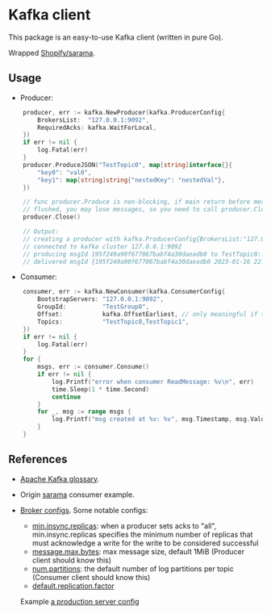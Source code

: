 # Kafka client

This package is an easy-to-use Kafka client (written in pure Go).  

Wrapped [Shopify/sarama](https://github.com/Shopify/sarama).

## Usage

* Producer:

````go
	producer, err := kafka.NewProducer(kafka.ProducerConfig{
		BrokersList:  "127.0.0.1:9092",
		RequiredAcks: kafka.WaitForLocal,
	})
	if err != nil {
		log.Fatal(err)
	}
	producer.ProduceJSON("TestTopic0", map[string]interface{}{
		"key0": "val0",
		"key1": map[string]string{"nestedKey": "nestedVal"},
	})

	// func producer.Produce is non-blocking, if main return before messages are
	// flushed, you may lose messages, so you need to call producer.Close()
	producer.Close()

	// Output:
	// creating a producer with kafka.ProducerConfig{BrokersList:"127.0.0.1:9092", RequiredAcks:"WaitForLocal", IsCompressed:false, MaxMsgBytes:0, DisableLog:false, LogMaxLineLen:0}
	// connected to kafka cluster 127.0.0.1:9092
	// producing msgId 195f249a90f677067babf4a30daeadb0 to TestTopic0:: msg: {"key0":"val0","key1":{"nestedKey":"nestedVal"}}
	// delivered msgId {195f249a90f677067babf4a30daeadb0 2023-01-16 22:03:55.62695678 +0700 +07 m=+0.100497028} to topic TestTopic0:0:52
````

* Consumer:

````go
    consumer, err := kafka.NewConsumer(kafka.ConsumerConfig{
		BootstrapServers: "127.0.0.1:9092",
		GroupId:          "TestGroup0",
		Offset:           kafka.OffsetEarliest, // only meaningful if this GroupId has never committed an offset
		Topics:           "TestTopic0,TestTopic1",
	})
	if err != nil {
		log.Fatal(err)
	}
	for {
		msgs, err := consumer.Consume()
		if err != nil {
			log.Printf("error when consumer ReadMessage: %v\n", err)
			time.Sleep(1 * time.Second)
			continue
		}
		for _, msg := range msgs {
			log.Printf("msg created at %v: %v", msg.Timestamp, msg.Value)
		}
	}
````

## References

* [Apache Kafka glossary](https://docs.confluent.io/kafka/introduction.html#topics).

* Origin [sarama](https://github.com/Shopify/sarama/blob/v1.36.0/examples/consumergroup/main.go) consumer example.

* [Broker configs](https://kafka.apache.org/documentation/#brokerconfigs_default.replication.factor). Some notable configs:
  
  * [min.insync.replicas](https://kafka.apache.org/documentation/#brokerconfigs_min.insync.replicas): when a producer sets acks to "all", min.insync.replicas specifies the minimum number of replicas that must acknowledge a write for the write to be considered successful
  * [message.max.bytes](https://kafka.apache.org/documentation/#brokerconfigs_message.max.bytes): max message size, default 1MiB (Producer client should know this) 
  * [num.partitions](https://kafka.apache.org/documentation/#brokerconfigs_num.partitions): the default number of log partitions per topic (Consumer client should know this) 
  * [default.replication.factor](https://kafka.apache.org/documentation/#brokerconfigs_default.replication.factor)

  Example [a production server config](https://kafka.apache.org/documentation/#prodconfig) 
